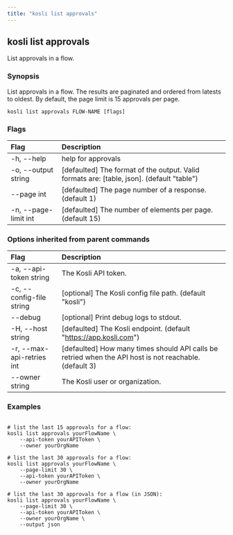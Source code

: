 ```yaml
---
title: "kosli list approvals"
---
```


## kosli list approvals

List approvals in a flow.

### Synopsis

List approvals in a flow.
The results are paginated and ordered from latests to oldest. 
By default, the page limit is 15 approvals per page.  


```shell
kosli list approvals FLOW-NAME [flags]
```

### Flags
| Flag | Description |
| :--- | :--- |
|    -h, --help  |  help for approvals  |
|    -o, --output string  |  [defaulted] The format of the output. Valid formats are: [table, json]. (default "table")  |
|        --page int  |  [defaulted] The page number of a response. (default 1)  |
|    -n, --page-limit int  |  [defaulted] The number of elements per page. (default 15)  |


### Options inherited from parent commands
| Flag | Description |
| :--- | :--- |
|    -a, --api-token string  |  The Kosli API token.  |
|    -c, --config-file string  |  [optional] The Kosli config file path. (default "kosli")  |
|        --debug  |  [optional] Print debug logs to stdout.  |
|    -H, --host string  |  [defaulted] The Kosli endpoint. (default "https://app.kosli.com")  |
|    -r, --max-api-retries int  |  [defaulted] How many times should API calls be retried when the API host is not reachable. (default 3)  |
|        --owner string  |  The Kosli user or organization.  |


### Examples

```shell

# list the last 15 approvals for a flow:
kosli list approvals yourFlowName \
	--api-token yourAPIToken \
	--owner yourOrgName

# list the last 30 approvals for a flow:
kosli list approvals yourFlowName \
	--page-limit 30 \
	--api-token yourAPIToken \
	--owner yourOrgName

# list the last 30 approvals for a flow (in JSON):
kosli list approvals yourFlowName \
	--page-limit 30 \
	--api-token yourAPIToken \
	--owner yourOrgName \
	--output json

```


